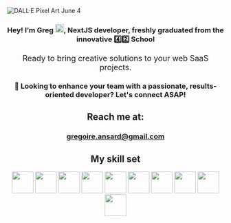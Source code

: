 ![DALL·E Pixel Art June 4](https://github.com/iamgrg/iamgrg/assets/80717523/5e729be4-2429-461e-ab20-d18515b4a3b0)

<div align="center">

<h3>Hey! I’m Greg <img src="https://github.com/iamgrg/iamgrg/assets/80717523/eb2af961-4bdc-4074-a70b-6a846d8a5840" width="20" height="20">, NextJS developer, freshly graduated from the innovative 4️⃣2️⃣ School</h3>
<p style="font-size: 18px;">Ready to bring creative solutions to your web SaaS projects.</p>
<h3> 👀 Looking to enhance your team with a passionate, results-oriented developer? Let's connect ASAP!</h3>
<h2> Reach me at:</h2>
<h3><a href="mailto:gregoire.ansard@gmail.com">gregoire.ansard@gmail.com</a></h3>
<h2>My skill set</h2>

<img src="https://github.com/iamgrg/iamgrg/assets/80717523/d5621af5-4c79-4e71-853e-808a9c201c06" width="50" height="50">
<img src="https://github.com/iamgrg/iamgrg/assets/80717523/1a977f2e-ed2b-475c-9361-f4c2c4a563a9" width="50" height="50">
<img src="https://github.com/iamgrg/iamgrg/assets/80717523/1e1a6253-c730-4749-99fb-59eb5d294f57" width="50" height="50">
<img src="https://github.com/iamgrg/iamgrg/assets/80717523/e1169805-bb56-4843-a149-c736f2e4aea7" width="50" height="50">
<img src="https://github.com/iamgrg/iamgrg/assets/80717523/fbedc998-07c5-4228-a8c3-633187ab988d" width="50" height="50">
<img src="https://github.com/iamgrg/iamgrg/assets/80717523/b65c7c87-155f-484f-a9fa-388ceac9836e" width="50" height="50">
<img src="https://github.com/iamgrg/iamgrg/assets/80717523/7daabc30-31b4-4eca-93e4-7876e98cb7d1" width="50" height="50">
<img src="https://github.com/iamgrg/iamgrg/assets/80717523/dacf6a2b-619f-436a-abfa-0f7dc2d29882" width="50" height="50">
<img src="https://github.com/iamgrg/iamgrg/assets/80717523/6e0421e0-9f93-4dd4-9219-b97b5006bce3" width="50" height="50">
<img src="https://github.com/iamgrg/iamgrg/assets/80717523/48b220d9-ad96-4cda-8c0e-871010313b29" width="50" height="50">
</div>
